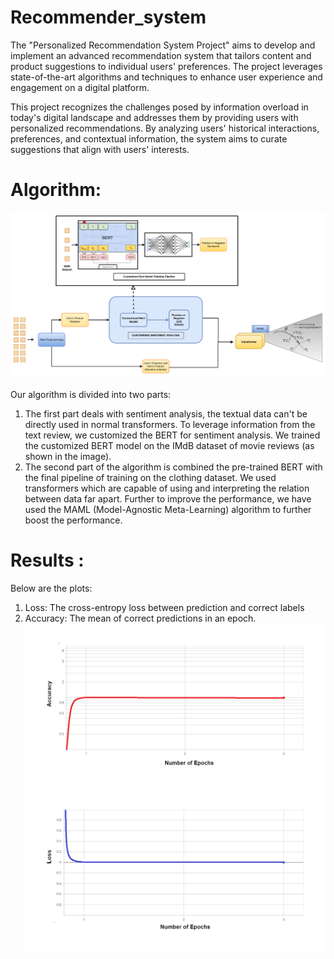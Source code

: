 # Recommender_system

The "Personalized Recommendation System Project" aims to develop and implement an advanced recommendation system that tailors content and product suggestions to individual users' preferences. The project leverages state-of-the-art algorithms and techniques to enhance user experience and engagement on a digital platform.

This project recognizes the challenges posed by information overload in today's digital landscape and addresses them by providing users with personalized recommendations. By analyzing users' historical interactions, preferences, and contextual information, the system aims to curate suggestions that align with users' interests.


# Algorithm:
<img src ="./assets/flow_diagram.png"/> <br>
<br>
Our algorithm is divided into two parts:
1. The first part deals with sentiment analysis, the textual data can't be directly used in normal transformers. To leverage information from the text review, we customized the BERT for sentiment analysis. We trained the customized BERT model on the IMdB dataset of movie reviews (as shown in the image).
2. The second part of the algorithm is combined the pre-trained BERT with the final pipeline of training on the clothing dataset. We used transformers which are capable of using and interpreting the relation between data far apart. Further to improve the performance, we have used the MAML (Model-Agnostic Meta-Learning) algorithm to further boost the performance.




# Results :
Below are the plots:
1. Loss: The cross-entropy loss between prediction and correct labels
2. Accuracy: The mean of correct predictions in an epoch.
<img src = "./assets/Accuracy.plot.png"> <img src = "./assets/Loss.plot.png">

